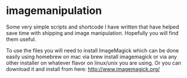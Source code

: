 imagemanipulation
=================

Some very simple scripts and shortcode I have written that have helped save time with shipping and image manipulation. Hopefully you will find them useful. 

To use the files you will need to install ImageMagick which can be done easily using homebrew on mac via brew install imagemagick or via any other installer on whatever flavor on linux/unix you are using. Or you can download it and install from here: http://www.imagemagick.org/
